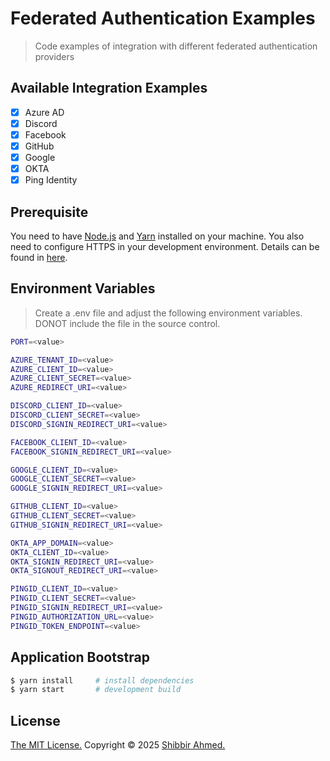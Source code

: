 # Federated Authentication Examples

> Code examples of integration with different federated authentication providers

## Available Integration Examples
- [x] Azure AD
- [x] Discord
- [x] Facebook
- [x] GitHub
- [x] Google
- [x] OKTA
- [x] Ping Identity

## Prerequisite
You need to have [Node.js](https://nodejs.org/en/) and [Yarn](https://yarnpkg.com/) installed on your machine. You also need to configure HTTPS in your development environment. Details can be found in [here](https://github.com/FiloSottile/mkcert).

## Environment Variables

> Create a .env file and adjust the following environment variables. DONOT include the file in the source control.

```bash
PORT=<value>

AZURE_TENANT_ID=<value>
AZURE_CLIENT_ID=<value>
AZURE_CLIENT_SECRET=<value>
AZURE_REDIRECT_URI=<value>

DISCORD_CLIENT_ID=<value>
DISCORD_CLIENT_SECRET=<value>
DISCORD_SIGNIN_REDIRECT_URI=<value>

FACEBOOK_CLIENT_ID=<value>
FACEBOOK_SIGNIN_REDIRECT_URI=<value>

GOOGLE_CLIENT_ID=<value>
GOOGLE_CLIENT_SECRET=<value>
GOOGLE_SIGNIN_REDIRECT_URI=<value>

GITHUB_CLIENT_ID=<value>
GITHUB_CLIENT_SECRET=<value>
GITHUB_SIGNIN_REDIRECT_URI=<value>

OKTA_APP_DOMAIN=<value>
OKTA_CLIENT_ID=<value>
OKTA_SIGNIN_REDIRECT_URI=<value>
OKTA_SIGNOUT_REDIRECT_URI=<value>

PINGID_CLIENT_ID=<value>
PINGID_CLIENT_SECRET=<value>
PINGID_SIGNIN_REDIRECT_URI=<value>
PINGID_AUTHORIZATION_URL=<value>
PINGID_TOKEN_ENDPOINT=<value>
```

## Application Bootstrap

```bash
$ yarn install     # install dependencies
$ yarn start       # development build
```

## License
<a href="https://opensource.org/licenses/MIT">The MIT License.</a> Copyright &copy; 2025 [Shibbir Ahmed.](https://shibbir.io/)
